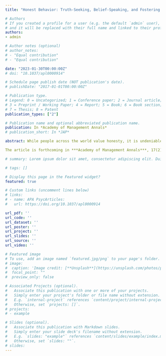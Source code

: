 ```yaml
---
title: "Honest Behavior: Truth-Seeking, Belief-Speaking, and Fostering Understanding of the Truth in Others. "

# Authors
# If you created a profile for a user (e.g. the default `admin` user), write the username (folder name) here 
# and it will be replaced with their full name and linked to their profile.
authors:
- admin

# Author notes (optional)
# author_notes:
# - "Equal contribution"
# - "Equal contribution"

date: "2023-01-30T00:00:00Z"
# doi: "10.1037/apl0000914"

# Schedule page publish date (NOT publication's date).
# publishDate: "2017-01-01T00:00:00Z"

# Publication type.
# Legend: 0 = Uncategorized; 1 = Conference paper; 2 = Journal article;
# 3 = Preprint / Working Paper; 4 = Report; 5 = Book; 6 = Book section;
# 7 = Thesis; 8 = Patent
publication_types: ["2"]

# Publication name and optional abbreviated publication name.
publication: In *Academy of Management Annals*
# publication_short: In *JAP*

abstract: While people across the world value honesty, it is undeniable that it can sometimes pay to be dishonest. This tension leads people to engage in complex behaviors that stretch the boundaries of honesty. Such behaviors include strategically avoiding information, dodging questions, omitting information, and making true but misleading statements. Though not lies per se, these are nonetheless deviations from honesty that have serious interpersonal, organizational, and societal costs. Based on a systematic review of 169 empirical research articles in the fields of management, organizational behavior, applied psychology, and business ethics, we develop a new multidimensional framework of honesty that highlights how honesty encompasses more than the absence of lies—it has relational elements (e.g., fostering an accurate understanding in others through what we disclose and how we communicate) and intellectual elements (e.g., evaluating information for accuracy, searching for accurate information, and updating our beliefs accordingly). By acknowledging that honesty is not limited to the moment when a person utters a clear lie or a full truth, and that there are multiple stages to enacting honesty, we emphasize the shared responsibility that all parties involved in communication have for seeking out and communicating truthful information.

The article is forthcoming in ***Academy of Management Annals***, 17(2).

# summary: Lorem ipsum dolor sit amet, consectetur adipiscing elit. Duis posuere tellus ac convallis placerat. Proin tincidunt magna sed ex sollicitudin condimentum.

# tags: []

# Display this page in the Featured widget?
featured: true

# Custom links (uncomment lines below)
# links:
# - name: APA PsycArticles:
#   url: https://doi.org/10.1037/apl0000914

url_pdf: ''
url_code: ''
url_dataset: ''
url_poster: ''
url_project: ''
url_slides: ''
url_source: ''
url_video: ''

# Featured image
# To use, add an image named `featured.jpg/png` to your page's folder. 
# image:
#  caption: 'Image credit: [**Unsplash**](https://unsplash.com/photos/pLCdAaMFLTE)'
#  focal_point: ""
#  preview_only: false

# Associated Projects (optional).
#   Associate this publication with one or more of your projects.
#   Simply enter your project's folder or file name without extension.
#   E.g. `internal-project` references `content/project/internal-project/index.md`.
#   Otherwise, set `projects: []`.
# projects:
# - example

# Slides (optional).
#   Associate this publication with Markdown slides.
#   Simply enter your slide deck's filename without extension.
#   E.g. `slides: "example"` references `content/slides/example/index.md`.
#   Otherwise, set `slides: ""`.
# slides: 
---
```

